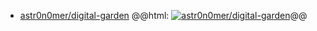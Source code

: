 - [astr0n0mer/digital-garden](https://github.com/astr0n0mer/digital-garden)
  @@html: <a href="https://github.com/astr0n0mer/digital-garden/"><img src="https://github-readme-stats-astronomer.vercel.app/api/pin/?username=astr0n0mer&repo=digital-garden&theme=tokyonight" alt="astr0n0mer/digital-garden"/></a>@@